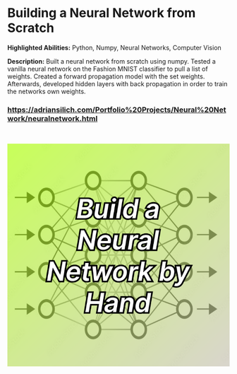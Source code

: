 # Building a Neural Network from Scratch

**Highlighted Abilities:** Python, Numpy, Neural Networks, Computer Vision

**Description:** Built a neural network from scratch using numpy. Tested a vanilla neural network on the Fashion MNIST classifier to pull a list of weights. Created a forward propagation model with the set weights. Afterwards, developed hidden layers with back propagation in order to train the networks own weights. 

### https://adriansilich.com/Portfolio%20Projects/Neural%20Network/neuralnetwork.html

<br> 

![Neural Network](https://github.com/asilich123/Resume_Projects/blob/main/Neural%20Network%20from%20Scratch/Images/NeuralNetwork_Card%202.png)

